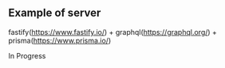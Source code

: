 ## Example of server

fastify(https://www.fastify.io/) + graphql(https://graphql.org/) + prisma(https://www.prisma.io/)

In Progress
